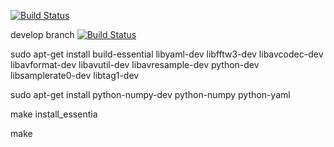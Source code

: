 [![Build Status](https://travis-ci.org/ADDinc/style_music.svg?branch=master)](https://travis-ci.org/ADDinc/style_music)

develop branch
[![Build Status](https://travis-ci.org/ADDinc/style_music.svg?branch=develop)](https://travis-ci.org/ADDinc/style_music)

sudo apt-get install build-essential libyaml-dev libfftw3-dev libavcodec-dev libavformat-dev libavutil-dev libavresample-dev python-dev libsamplerate0-dev libtag1-dev

sudo apt-get install python-numpy-dev python-numpy python-yaml

make install_essentia

make
